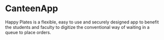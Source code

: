 # CanteenApp
Happy Plates is a flexible, easy to use and securely designed app to benefit the students and faculty to digitize the conventional way of waiting in a queue to place orders.

